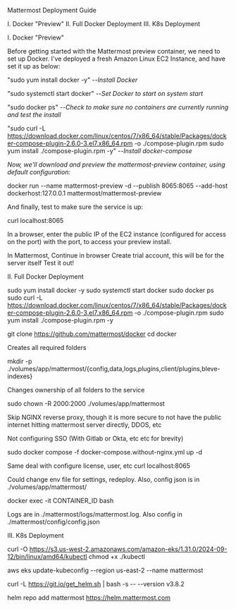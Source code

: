 Mattermost Deployment Guide



I. Docker "Preview"
II. Full Docker Deployment
III. K8s Deployment




I. Docker "Preview"


Before getting started with the Mattermost preview container, we need to set up Docker. I've deployed a fresh Amazon Linux EC2 Instance, and have set it up as below:

"sudo yum install docker -y" --*Install Docker*

"sudo systemctl start docker" --*Set Docker to start on system start*

"sudo docker ps" --*Check to make sure no containers are currently running and test the install*

"sudo curl -L https://download.docker.com/linux/centos/7/x86_64/stable/Packages/docker-compose-plugin-2.6.0-3.el7.x86_64.rpm -o ./compose-plugin.rpm
sudo yum install ./compose-plugin.rpm -y" --*Install docker-compose*

*Now, we'll download and preview the mattermost-preview container, using default configuration:*

docker run --name mattermost-preview -d --publish 8065:8065 --add-host dockerhost:127.0.0.1 mattermost/mattermost-preview

And finally, test to make sure the service is up:

curl localhost:8065

In a browser, enter the public IP of the EC2 instance (configured for access on the port) with the port, to access your preview install.


In Mattermost, 
Continue in browser
Create trial account, this will be for the server itself
Test it out!


II. Full Docker Deployment



sudo yum install docker -y
sudo systemctl start docker
sudo docker ps
sudo curl -L https://download.docker.com/linux/centos/7/x86_64/stable/Packages/docker-compose-plugin-2.6.0-3.el7.x86_64.rpm -o ./compose-plugin.rpm
sudo yum install ./compose-plugin.rpm -y

git clone https://github.com/mattermost/docker
cd docker


Creates all required folders

mkdir -p ./volumes/app/mattermost/{config,data,logs,plugins,client/plugins,bleve-indexes}

Changes ownership of all folders to the service

sudo chown -R 2000:2000 ./volumes/app/mattermost

Skip NGINX reverse proxy, though it is more secure to not have the public internet hitting mattermost server directly, DDOS, etc

Not configuring SSO (With Gitlab or Okta, etc etc for brevity)

sudo docker compose -f docker-compose.without-nginx.yml up -d

Same deal with configure license, user, etc
curl localhost:8065

Could change env file for settings, redeploy. Also, config json is in ./volumes/app/mattermost/

docker exec -it CONTAINER_ID bash

Logs are in ./mattermost/logs/mattermost.log. Also config in ./mattermost/config/config.json


III. K8s Deployment

curl -O https://s3.us-west-2.amazonaws.com/amazon-eks/1.31.0/2024-09-12/bin/linux/amd64/kubectl
chmod +x ./kubectl

aws eks update-kubeconfig --region us-east-2 --name mattermost


curl -L https://git.io/get_helm.sh | bash -s -- --version v3.8.2

helm repo add mattermost https://helm.mattermost.com
